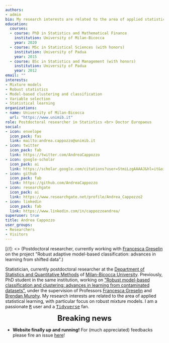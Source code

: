 ```yaml
---
authors:
- admin
bio: My research interests are related to the area of applied statistical learning, with particular focus on robust mixtures for model-based classification and clustering. 
education:
  courses:
  - course: PhD in Statistics and Mathematical Finance
    institution: University of Milan-Bicocca
    year: 2020
  - course: MSc in Statistical Sciences (with honors)
    institution: University of Padua
    year: 2015
  - course: BSc in Statistics and Management (with honors)
    institution: University of Padua
    year: 2012
email: ""
interests:
- Mixture models
- Robust statistics
- Model-based clustering and classification
- Variable selection
- Statistical learning
organizations:
- name: University of Milan-Bicocca
  url: "https://www.unimib.it"
role: Postdoctoral researcher in Statistics <br> Doctor Europaeus
social:
- icon: envelope
  icon_pack: fas
  link: mailto:andrea.cappozzo@unimib.it
- icon: twitter
  icon_pack: fab
  link: https://twitter.com/AndreaCappozzo
- icon: google-scholar
  icon_pack: ai
  link: https://scholar.google.com/citations?user=StmiLzgAAAAJ&hl=it&oi=ao
- icon: github
  icon_pack: fab
  link: https://github.com/AndreaCappozzo
- icon: researchgate
  icon_pack: ai
  link: https://www.researchgate.net/profile/Andrea_Cappozzo2
- icon: linkedin
  icon_pack: fab
  link: https://www.linkedin.com/in/cappozzoandrea/
superuser: true
title: Andrea Cappozzo
user_groups:
- Researchers
- Visitors
---
```


[//]: <> (Postdoctoral researcher, currently working with [Francesca Greselin](https://sites.google.com/unimib.it/francesca-greselin) on the project "Robust adaptive model-based classification: advances in learning from shifted data".)  

Statistician, currently postdoctoral researcher at the [Department of Statistics and Quantitative Methods](https://www.dismeq.unimib.it/it) of [Milan-Bicocca University](https://www.unimib.it). Previously, PhD student in the same institution, working on ["Robust model-based classification and clustering: advances in learning from contaminated datasets"](https://boa.unimib.it/retrieve/handle/10281/262919/382625/phd_unimib_814541.pdf),  under the supervision of Professors [Francesca Greselin](https://sites.google.com/unimib.it/francesca-greselin) and [Brendan Murphy](https://maths.ucd.ie/~brendan/). My research interests are related to the area of applied statistical learning, with particular focus on robust mixture models. I am a passionate [<tt>R</tt>](https://cran.r-project.org) user and a [<tt>Tidyverse</tt>](https://www.tidyverse.org) fan.

<font size="5"> <center><b> Breaking news </b> </center></font>

* **Website finally up and running!** For (much appreciated) feedbacks please fire an issue [here](https://github.com/AndreaCappozzo/academic-website)!
